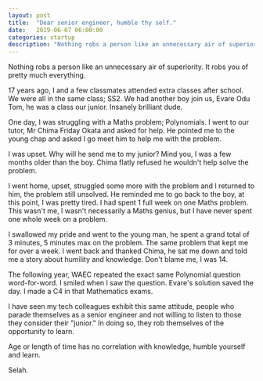 ```yaml
---
layout: post
title:  "Dear senior engineer, humble thy self."
date:   2019-06-07 06:00:00
categories: startup
description: "Nothing robs a person like an unnecessary air of superiority. It robs you of pretty much everything."
---
```


Nothing robs a person like an unnecessary air of superiority. It robs you of pretty much everything.

17 years ago, I and a few classmates attended extra classes after school. We were all in the same class; SS2. We had another boy join us, Evare Odu Tom, he was a class our junior. Insanely brilliant dude.

One day, I was struggling with a Maths problem; Polynomials. I went to our tutor, Mr Chima Friday Okata and asked for help. He pointed me to the young chap and asked I go meet him to help me with the problem.

I was upset. Why will he send me to my junior? Mind you, I was a few months older than the boy. Chima flatly refused he wouldn't help solve the problem.

I went home, upset, struggled some more with the problem and I returned to him, the problem still unsolved. He reminded me to go back to the boy, at this point, I was pretty tired. I had spent 1 full week on one Maths problem. This wasn't me, I wasn't necessarily a Maths genius, but I have never spent one whole week on a problem.

I swallowed my pride and went to the young man, he spent a grand total of 3 minutes, 5 minutes max on the problem. The same problem that kept me for over a week. I went back and thanked Chima, he sat me down and told me a story about humility and knowledge. Don't blame me, I was 14.

The following year, WAEC repeated the exact same Polynomial question word-for-word. I smiled when I saw the question. Evare's solution saved the day. I made a C4 in that Mathematics exams.

I have seen my tech colleagues exhibit this same attitude, people who parade themselves as a senior engineer and not willing to listen to those they consider their "junior." In doing so, they rob themselves of the opportunity to learn.

Age or length of time has no correlation with knowledge, humble yourself and learn.

Selah.